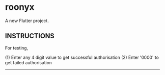 # roonyx

A new Flutter project.

## INSTRUCTIONS
For testing,

(1) Enter any 4 digit value to get successful authorisation
(2) Enter '0000' to get failed authorisation

**********